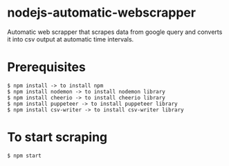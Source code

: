 # nodejs-automatic-webscrapper
Automatic web scrapper that scrapes data from google query and converts it into csv output at automatic time intervals.

Prerequisites
================
``` shell
$ npm install -> to install npm
$ npm install nodemon -> to install nodemon library 
$ npm install cheerio -> to install cheerio library
$ npm install puppeteer -> to install puppeteer library
$ npm install csv-writer -> to install csv-writer library
```

To start scraping
================
``` shell
$ npm start
```
